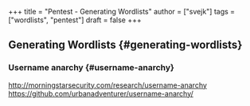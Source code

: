 +++
title = "Pentest - Generating Wordlists"
author = ["svejk"]
tags = ["wordlists", "pentest"]
draft = false
+++

## Generating Wordlists {#generating-wordlists}


### Username anarchy {#username-anarchy}

<http://morningstarsecurity.com/research/username-anarchy>
<https://github.com/urbanadventurer/username-anarchy/>
